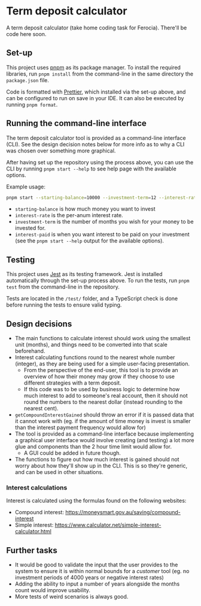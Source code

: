 # Term deposit calculator

A term deposit calculator (take home coding task for Ferocia). There'll be code here soon.

## Set-up

This project uses [pnpm](https://pnpm.io) as its package manager.
To install the required libraries, run `pnpm install` from the command-line in the same directory the `package.json` file.

Code is formatted with [Prettier](https://prettier.io/), which installed via the set-up above, and can be configured to run on save in your IDE.
It can also be executed by running `pnpm format`.

## Running the command-line interface

The term deposit calculator tool is provided as a command-line interface (CLI).
See the design decision notes below for more info as to why a CLI was chosen over something more graphical.

After having set up the repository using the process above, you can use the CLI by running `pnpm start --help` to see help page with the available options.

Example usage:

```bash
pnpm start --starting-balance=10000 --investment-term=12 --interest-rate=1.1 --interest-paid=AT_MATURITY
```

- `starting-balance` is how much money you want to invest
- `interest-rate` is the per-anum interest rate.
- `investment-term` is the number of months you wish for your money to be invested for.
- `interest-paid` is when you want interest to be paid on your investment (see the `pnpm start --help` output for the available options).


## Testing

This project uses [Jest](https://jestjs.io) as its testing framework.
Jest is installed automatically through the set-up process above.
To run the tests, run `pnpm test` from the command-line in the repository.

Tests are located in the `/test/` folder, and a TypeScript check is done before running the tests to ensure valid typing.

## Design decisions

- The main functions to calculate interest should work using the smallest unit (months), and things need to be converted into that scale beforehand.
- Interest calculating functions round to the nearest whole number (integer), as they are being used for a simple user-facing presentation.
  - From the perspective of the end-user, this tool is to provide an overview of how their money may grow if they choose to use different strategies with a term deposit.
  - If this code was to be used by business logic to determine how much interest to add to someone's real account, then it should not round the numbers to the nearest dollar (instead rounding to the nearest cent).
- `getCompoundInterestGained` should throw an error if it is passed data that it cannot work with (eg. if the amount of time money is invest is smaller than the interest payment frequency would allow for)
- The tool is provided as a command-line interface because implementing a graphical user interface would involve creating (and testing) a lot more glue and components than the 2 hour time limit would allow for.
  - A GUI could be added in future though.
- The functions to figure out how much interest is gained should not worry about how they'll show up in the CLI. This is so they're generic, and can be used in other situations.

### Interest calculations
Interest is calculated using the formulas found on the following websites:

- Compound interest: https://moneysmart.gov.au/saving/compound-interest
- Simple interest: https://www.calculator.net/simple-interest-calculator.html

## Further tasks
- It would be good to validate the input that the user provides to the system to ensure it is within normal bounds for a _customer_ tool (eg. no investment periods of 4000 years or negative interest rates)
- Adding the ability to input a number of years alongside the months count would improve usability.
- More tests of weird scenarios is always good.
